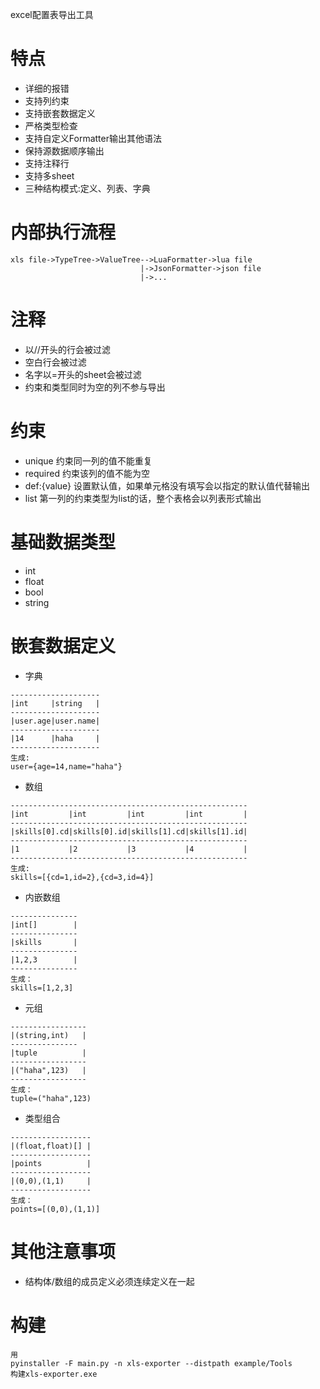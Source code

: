 excel配置表导出工具<br>

# 特点
- 详细的报错
- 支持列约束
- 支持嵌套数据定义
- 严格类型检查
- 支持自定义Formatter输出其他语法
- 保持源数据顺序输出
- 支持注释行
- 支持多sheet
- 三种结构模式:定义、列表、字典

# 内部执行流程
```
xls file->TypeTree->ValueTree-->LuaFormatter->lua file
                             |->JsonFormatter->json file
                             |->...

```

# 注释
- 以//开头的行会被过滤
- 空白行会被过滤
- 名字以=开头的sheet会被过滤
- 约束和类型同时为空的列不参与导出

# 约束
- unique
约束同一列的值不能重复
- required
约束该列的值不能为空
- def:{value}
设置默认值，如果单元格没有填写会以指定的默认值代替输出
- list
第一列的约束类型为list的话，整个表格会以列表形式输出

# 基础数据类型
- int
- float
- bool
- string


# 嵌套数据定义
- 字典
```
--------------------
|int     |string   |
--------------------
|user.age|user.name|
--------------------
|14      |haha     |
--------------------
生成:
user={age=14,name="haha"}
```

- 数组
```
-----------------------------------------------------
|int         |int         |int         |int         |
-----------------------------------------------------
|skills[0].cd|skills[0].id|skills[1].cd|skills[1].id|
-----------------------------------------------------
|1           |2           |3           |4           |
-----------------------------------------------------
生成:
skills=[{cd=1,id=2},{cd=3,id=4}]
```

- 内嵌数组
```
---------------
|int[]        |
---------------
|skills       |
---------------
|1,2,3        |
---------------
生成：
skills=[1,2,3]
```

- 元组
```
-----------------
|(string,int)   |
---------------
|tuple          |
-----------------
|("haha",123)   |
-----------------
生成：
tuple=("haha",123)
```

- 类型组合
```
------------------
|(float,float)[] |
------------------
|points          |
------------------
|(0,0),(1,1)     |
------------------
生成：
points=[(0,0),(1,1)]
```

# 其他注意事项
- 结构体/数组的成员定义必须连续定义在一起

# 构建
```
用
pyinstaller -F main.py -n xls-exporter --distpath example/Tools 
构建xls-exporter.exe
```